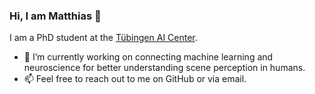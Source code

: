 ### Hi, I am Matthias 👋

I am a PhD student at the [Tübingen AI Center](https://tuebingen.ai/).

- 🔭 I’m currently working on connecting machine learning and neuroscience for better understanding scene perception in humans.
- 📫 Feel free to reach out to me on GitHub or via email.
